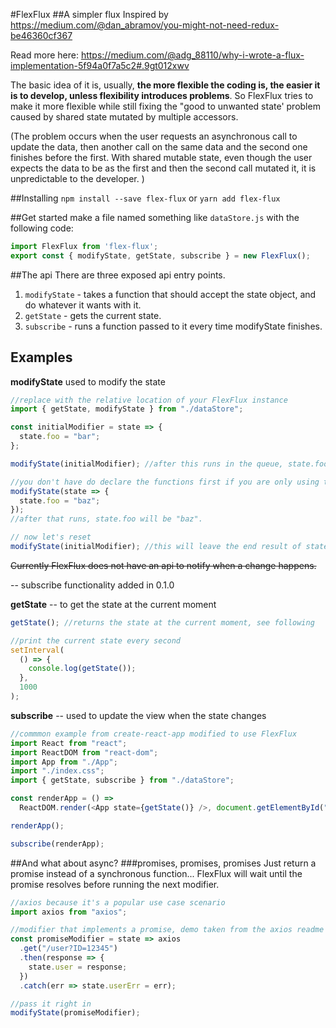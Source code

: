 #FlexFlux
##A simpler flux
Inspired by https://medium.com/@dan_abramov/you-might-not-need-redux-be46360cf367

Read more here: https://medium.com/@adg_88110/why-i-wrote-a-flux-implementation-5f94a0f7a5c2#.9gt012xwv

The basic idea of it is, usually, **the more flexible the coding is, the easier it is to develop, unless flexibility introduces problems**.
So FlexFlux tries to make it more flexible while still fixing the "good to unwanted state' problem caused by shared state mutated by multiple accessors.

(The problem occurs when the user requests an asynchronous call to update the data, then another call on the same data and the second one finishes before the first. With shared mutable state, even though the user expects the data to be as the first and then the second call mutated it, it is unpredictable to the developer. )

##Installing
`npm install --save flex-flux` or `yarn add flex-flux`

##Get started
make a file named something like `dataStore.js`
with the following code:
```javascript
import FlexFlux from 'flex-flux';
export const { modifyState, getState, subscribe } = new FlexFlux();
```

##The api
There are three exposed api entry points.

1. `modifyState` - takes a function that should accept the state object, and do whatever it wants with it.
2. `getState` - gets the current state.
3. `subscribe` - runs a function passed to it every time modifyState finishes.

## Examples

**modifyState** used to modify the state

```javascript
//replace with the relative location of your FlexFlux instance
import { getState, modifyState } from "./dataStore";

const initialModifier = state => {
  state.foo = "bar";
};

modifyState(initialModifier); //after this runs in the queue, state.foo will be "bar".

//you don't have do declare the functions first if you are only using them once.
modifyState(state => {
  state.foo = "baz";
});
//after that runs, state.foo will be "baz".

// now let's reset
modifyState(initialModifier); //this will leave the end result of state.foo to be "bar"

```

~~Currently FlexFlux does not have an api to notify when a change happens.~~

-- subscribe functionality added in 0.1.0


**getState** -- to get the state at the current moment

```javascript
getState(); //returns the state at the current moment, see following

//print the current state every second
setInterval(
  () => {
    console.log(getState());
  },
  1000
);
```
**subscribe** -- used to update the view when the state changes

```javascript
//commmon example from create-react-app modified to use FlexFlux
import React from "react";
import ReactDOM from "react-dom";
import App from "./App";
import "./index.css";
import { getState, subscribe } from "./dataStore";

const renderApp = () =>
  ReactDOM.render(<App state={getState()} />, document.getElementById("root"));

renderApp();

subscribe(renderApp);

```


##And what about async?
###promises, promises, promises
Just return a promise instead of a synchronous function...
FlexFlux will wait until the promise resolves before running the next modifier.

```javascript
//axios because it's a popular use case scenario
import axios from "axios";

//modifier that implements a promise, demo taken from the axios readme
const promiseModifier = state => axios
  .get("/user?ID=12345")
  .then(response => {
    state.user = response;
  })
  .catch(err => state.userErr = err);

//pass it right in
modifyState(promiseModifier);
```